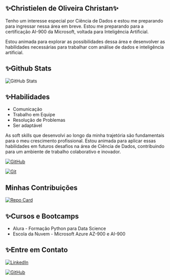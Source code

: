 ## ✨Christielen de Oliveira Christan✨

 Tenho um interesse especial por Ciência de Dados e estou me preparando para ingressar nessa área em breve. Estou me preparando para a certificação AI-900 da Microsoft, voltada para Inteligência Artificial. 

Estou animada para explorar as possibilidades dessa área e desenvolver as habilidades necessárias para trabalhar com análise de dados e inteligência artificial.

## ✨Github Stats
![GitHub Stats](https://github-readme-stats.vercel.app/api?username=choinha&theme=transparent&bg_color=f9dbd4&border_color=white$show_icons=true&icon=white&title_color=white&text_color=white&hide_title=true&hide=stars)

## ✨Habilidades

- Comunicação
- Trabalho em Equipe
- Resolução de Problemas
- Ser adaptável

As soft skills que desenvolvi ao longo da minha trajetória são fundamentais para o meu crescimento profissional. Estou animada para aplicar essas habilidades em futuros desafios na área de Ciência de Dados, contribuindo para um ambiente de trabalho colaborativo e inovador.

[![GitHub](https://img.shields.io/badge/GitHub-f9dbd4?style=for-the-badge&logo=github&logoColor=black)](https://docs.github.com/)

[![Git](https://img.shields.io/badge/Git-f9dbd4?style=for-the-badge&logo=git&logoColor=black)](https://git-scm.com/doc)


## Minhas Contribuições
[![Repo Card](https://github-readme-stats.vercel.app/api/pin/?username=choinha&repo=dio-lab-open-source&bg_color=f9dbd4&border_color=black&show_icons=true&icon_color=black&title_color=black&text_color=black)](htpps://github.com/choinha/dio-lab-open-source)


## ✨Cursos e Bootcamps

- Alura - Formação Python para Data Science
- Escola da Nuvem - Microsoft Azure AZ-900 e AI-900

## ✨Entre em Contato
[![LinkedIn](https://img.shields.io/badge/LinkedIn-f9dbd4?style=for-the-badge&logo=linkedin&logoColor=black)](https://www.linkedin.com/in/christielen-christan/)

[![GitHub](https://img.shields.io/badge/GitHub-f9dbd4?style=for-the-badge&logo=github&logoColor=black)](https://github.com/choinha)